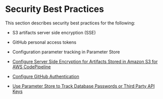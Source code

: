 # Security Best Practices<a name="best-practices-security"></a>

This section describes security best practices for the following:

+ S3 artifacts server side encryption \(SSE\)

+ GitHub personal access tokens

+ Configuration parameter tracking in Parameter Store


+ [Configure Server Side Encryption for Artifacts Stored in Amazon S3 for AWS CodePipeline](S3-artifact-encryption.md)
+ [Configure GitHub Authentication](GitHub-authentication.md)
+ [Use Parameter Store to Track Database Passwords or Third Party API Keys](parameter-store-encryption.md)